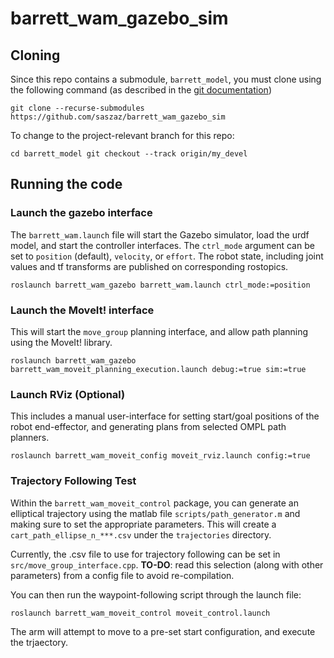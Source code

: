 # barrett_wam_gazebo_sim

## Cloning

Since this repo contains a submodule, `barrett_model`, you must clone using the following command (as described in the [git documentation](https://git-scm.com/book/en/v2/Git-Tools-Submodules))

```
git clone --recurse-submodules https://github.com/saszaz/barrett_wam_gazebo_sim
```
To change to the project-relevant branch for this repo:

``
cd barrett_model
git checkout --track origin/my_devel
``

## Running the code

### Launch the gazebo interface 

The `barrett_wam.launch` file will start the Gazebo simulator, load the urdf model, and start the controller interfaces. The `ctrl_mode` argument can be set to `position` (default), `velocity`, or `effort`. The robot state, including joint values and tf transforms are published on corresponding rostopics.

```
roslaunch barrett_wam_gazebo barrett_wam.launch ctrl_mode:=position
```

### Launch the MoveIt! interface

This will start the `move_group` planning interface, and allow path planning using the MoveIt! library.

```
roslaunch barrett_wam_gazebo barrett_wam_moveit_planning_execution.launch debug:=true sim:=true
```

### Launch RViz (Optional)

This includes a manual user-interface for setting start/goal positions of the robot end-effector, and generating plans from selected OMPL path planners. 

```
roslaunch barrett_wam_moveit_config moveit_rviz.launch config:=true
```

### Trajectory Following Test

Within the `barrett_wam_moveit_control` package, you can generate an elliptical trajectory using the matlab file `scripts/path_generator.m` and making sure to set the appropriate parameters. This will create a `cart_path_ellipse_n_***.csv` under the `trajectories` directory. 

Currently, the .csv file to use for trajectory following can be set in `src/move_group_interface.cpp`. **TO-DO**: read this selection (along with other parameters) from a config file to avoid re-compilation.

You can then run the waypoint-following script through the launch file:

```
roslaunch barrett_wam_moveit_control moveit_control.launch
```
The arm will attempt to move to a pre-set start configuration, and execute the trjaectory.


